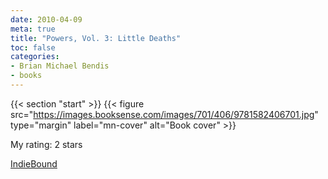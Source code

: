 ```yaml
---
date: 2010-04-09
meta: true
title: "Powers, Vol. 3: Little Deaths"
toc: false
categories:
- Brian Michael Bendis
- books
---
```


{{< section "start" >}}
{{< figure src="https://images.booksense.com/images/701/406/9781582406701.jpg" type="margin" label="mn-cover" alt="Book cover" >}}


  

My rating: 2 stars  

[IndieBound](https://www.indiebound.org/book/9781582406701)

